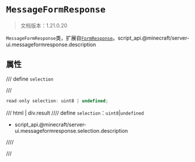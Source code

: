 # `MessageFormResponse`

> 文档版本：1.21.0.20

`MessageFormResponse`类，扩展自[`FormResponse`](./formresponse.md)。script_api.@minecraft/server-ui.messageformresponse.description

## 属性

/// define
`selection`


///

```js
read-only selection: uint8 | undefined;
```

/// html | div.result
//// define
`selection`：`uint8`|`undefined`

- script_api.@minecraft/server-ui.messageformresponse.selection.description


////

///

